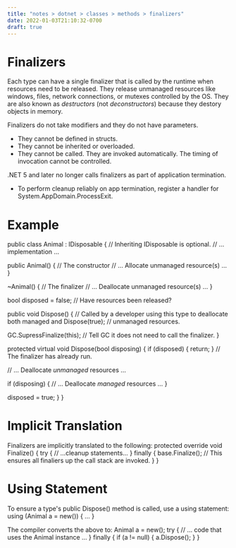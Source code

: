 ```yaml
---
title: "notes > dotnet > classes > methods > finalizers"
date: 2022-01-03T21:10:32-0700
draft: true
---
```

# Finalizers
Each type can have a single finalizer that is called by the runtime when resources need to be released.
They release unmanaged resources like windows, files, network connections, or mutexes controlled by the OS.
They are also known as *destructors* (not *deconstructors*) because they destory objects in memory.

Finalizers do not take modifiers and they do not have parameters.
- They cannot be defined in structs.
- They cannot be inherited or overloaded.
- They cannot be called. They are invoked automatically. The timing of invocation cannot be controlled.

.NET 5 and later no longer calls finalizers as part of application termination.
- To perform cleanup reliably on app termination, register a handler for System.AppDomain.ProcessExit.

# Example
public class Animal : IDisposable { // Inheriting IDisposable is optional.
// … implementation …

public Animal() { // The constructor
// … Allocate unmanaged resource(s) …
}

~Animal() { // The finalizer
// … Deallocate unmanaged resource(s) …
}

bool disposed = false; // Have resources been released?

public void Dispose() { // Called by a developer using this type to deallocate both managed and
Dispose(true); // unmanaged resources.

GC.SupressFinalize(this); // Tell GC it does not need to call the finalizer.
}

protected virtual void Dispose(bool disposing) {
if (disposed) { return; } // The finalizer has already run.

// … Deallocate *unmanaged* resources …

if (disposing) {
// … Deallocate *managed* resources …
}

disposed = true;
}
}

# Implicit Translation
Finalizers are implicitly translated to the following:
protected override void Finalize() {
try {
// …cleanup statements…
}
finally {
base.Finalize(); // This ensures all finaliers up the call stack are invoked.
}
}

# Using Statement
To ensure a type's public Dispose() method is called, use a using statement:
using (Animal a = new()) { … }

The compiler converts the above to:
Animal a = new();
try {
// … code that uses the Animal instance …
}
finally {
if (a != null) { a.Dispose(); }
}